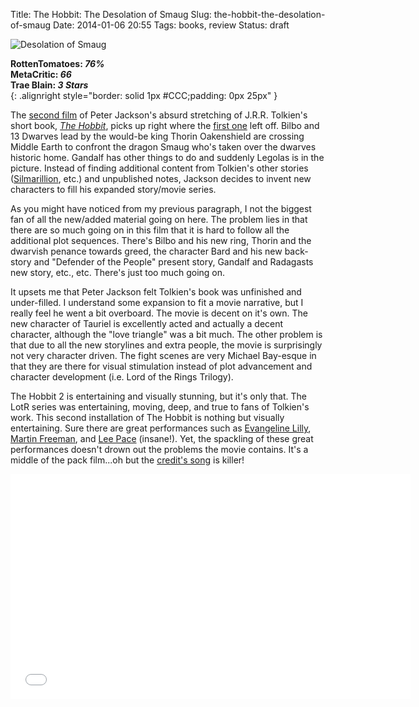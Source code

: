 Title: The Hobbit: The Desolation of Smaug
Slug: the-hobbit-the-desolation-of-smaug
Date: 2014-01-06 20:55
Tags: books, review
Status: draft

![Desolation of Smaug]({filename}../static/images/2014/hobbit-title.jpg "Desolation of Smaug")

**RottenTomatoes: _76%_**<br />
**MetaCritic: _66_**<br />
**Trae Blain: _3 Stars_**<br />
{: .alignright style="border: solid 1px #CCC;padding: 0px 25px" }

The [second film][hobbit] of Peter Jackson's absurd stretching of J.R.R. Tolkien's short book, _[The Hobbit][hobbitbook]_, picks up right where the [first one][journey] left off.  Bilbo and 13 Dwarves lead by the would-be king Thorin Oakenshield are crossing Middle Earth to confront the dragon Smaug who's taken over the dwarves historic home.  Gandalf has other things to do and suddenly Legolas is in the picture.  Instead of finding additional content from Tolkien's other stories ([Silmarillion][], etc.) and unpublished notes, Jackson decides to invent new characters to fill his expanded story/movie series.

As you might have noticed from my previous paragraph, I not the biggest fan of all the new/added material going on here.  The problem lies in that there are so much going on in this film that it is hard to follow all the additional plot sequences.  There's Bilbo and his new ring, Thorin and the dwarvish penance towards greed, the character Bard and his new back-story and "Defender of the People" present story, Gandalf and Radagasts new story, etc., etc.  There's just too much going on.

It upsets me that Peter Jackson felt Tolkien's book was unfinished and under-filled.  I understand some expansion to fit a movie narrative, but I really feel he went a bit overboard.  The movie is decent on it's own.  The new character of Tauriel is excellently acted and actually a decent character, although the "love triangle" was a bit much.  The other problem is that due to all the new storylines and extra people, the movie is surprisingly not very character driven.  The fight scenes are very Michael Bay-esque in that they are there for visual stimulation instead of plot advancement and character development (i.e. Lord of the Rings Trilogy).

The Hobbit 2 is entertaining and visually stunning, but it's only that.  The LotR series was entertaining, moving, deep, and true to fans of Tolkien's work.  This second installation of The Hobbit is nothing but visually entertaining.  Sure there are great performances such as [Evangeline Lilly][lilly], [Martin Freeman][freeman], and [Lee Pace][pace] (insane!).  Yet, the spackling of these great performances doesn't drown out the problems the movie contains.  It's a middle of the pack film...oh but the [credit's song][fire] is killer!

<iframe width="640" height="360" src="//www.youtube-nocookie.com/embed/uf8Fwiy0Bkc" frameborder="0" allowfullscreen></iframe>

[fire]: https://www.youtube.com/watch?v=uf8Fwiy0Bkc
[hobbit]: https://www.rottentomatoes.com/m/the_hobbit_the_desolation_of_smaug/
[hobbitbook]: http://www.amazon.com/gp/product/B0079KT81G/ref=as_li_ss_tl?ie=UTF8&camp=1789&creative=390957&creativeASIN=B0079KT81G&linkCode=as2&tag=traeblain-20
[journey]: https://www.rottentomatoes.com/m/the_hobbit_an_unexpected_journey/
[silmarillion]: http://www.amazon.com/gp/product/B007978PGI/ref=as_li_ss_tl?ie=UTF8&camp=1789&creative=390957&creativeASIN=B007978PGI&linkCode=as2&tag=traeblain-20
[lilly]: http://www.imdb.com/name/nm1431940/
[freeman]: http://www.imdb.com/name/nm0293509/
[pace]: http://www.imdb.com/name/nm1195855/
